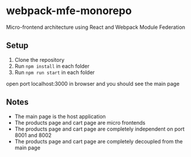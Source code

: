 # webpack-mfe-monorepo

Micro-frontend architecture using React and Webpack Module Federation

## Setup

1. Clone the repository
2. Run `npm install` in each folder
3. Run `npm run start` in each folder

open port localhost:3000 in browser and you should see the main page

## Notes

- The main page is the host application
- The products page and cart page are micro frontends
- The products page and cart page are completely independent on port 8001 and 8002
- The products page and cart page are completely decoupled from the main page

